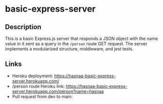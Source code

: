 # basic-express-server

## Description

This is a basic Express.js server that responds a JSON object with the name value in it sent as a query in the `/person` route GET request. The server implements a modularized structure, middleware, and jest tests.

## Links

* Heroku deployment: https://hasnaa-basic-express-server.herokuapp.com/
* /person route Heroku link: https://hasnaa-basic-express-server.herokuapp.com/person?name=hasnaa
* Pull request from dev to main: 

